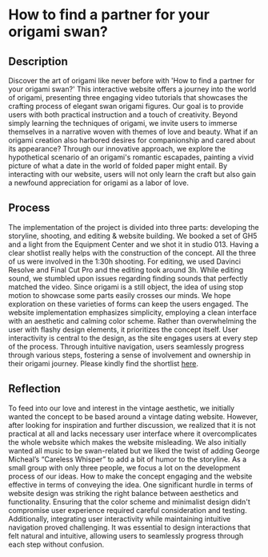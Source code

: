 # How to find a partner for your origami swan?

## Description
Discover the art of origami like never before with 'How to find a partner for your origami swan?' This interactive website offers a journey into the world of origami, presenting three engaging video tutorials that showcases the crafting process of elegant swan origami figures. 
Our goal is to provide users with both practical instruction and a touch of creativity. Beyond simply learning the techniques of origami, we invite users to immerse themselves in a narrative woven with themes of love and beauty. What if an origami creation also harbored desires for companionship and cared about its appearance? Through our innovative approach, we explore the hypothetical scenario of an origami's romantic escapades, painting a vivid picture of what a date in the world of folded paper might entail. 
By interacting with our website, users will not only learn the craft but also gain a newfound appreciation for origami as a labor of love.

## Process
The implementation of the project is divided into three parts: developing the storyline, shooting, and editing & website building.
We booked a set of GH5 and a light from the Equipment Center and we shot it in studio 013. Having a clear shotlist really helps with the construction of the concept. All the three of us were involved in the 1:30h shooting. For editing, we used Davinci Resolve and Final Cut Pro and the editing took around 3h. While editing sound, we stumbled upon issues regarding finding sounds that perfectly matched the video. 
Since origami is a still object, the idea of using stop motion to showcase some parts easily crosses our minds. We hope exploration on these varieties of forms can keep the users engaged. 
The website implementation emphasizes simplicity, employing a clean interface with an aesthetic and calming color scheme. Rather than overwhelming the user with flashy design elements, it prioritizes the concept itself. User interactivity is central to the design, as the site engages users at every step of the process. Through intuitive navigation, users seamlessly progress through various steps, fostering a sense of involvement and ownership in their origami journey. 
Please kindly find the shortlist [here](https://docs.google.com/spreadsheets/d/1nvPnu6HtUzmhC-MbF3pXd5XS_QaebxFV97H_PQaoryQ/edit?usp=sharing).

## Reflection
To feed into our love and interest in the vintage aesthetic, we initially wanted the concept to be based around a vintage dating website. However, after looking for inspiration and further discussion, we realized that it is not practical at all and lacks necessary user interface where it overcomplicates the whole website which makes the website misleading. We also initially wanted all music to be swan-related but we liked the twist of adding George Micheal’s “Careless Whisper” to add a bit of humor to the storyline. As a small group with only three people, we focus a lot on the development process of our ideas. How to make the concept engaging and the website effective in terms of conveying the idea. One significant hurdle in terms of website design was striking the right balance between aesthetics and functionality. Ensuring that the color scheme and minimalist design didn't compromise user experience required careful consideration and testing. Additionally, integrating user interactivity while maintaining intuitive navigation proved challenging. It was essential to design interactions that felt natural and intuitive, allowing users to seamlessly progress through each step without confusion.
